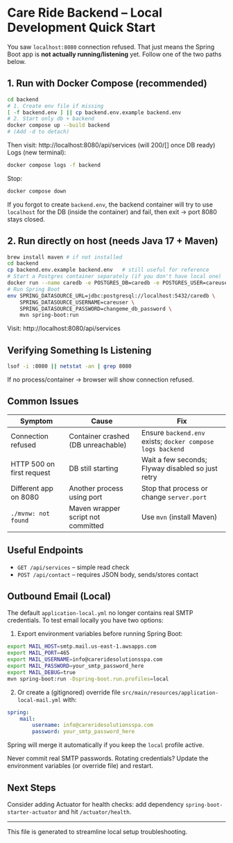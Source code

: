 # Care Ride Backend – Local Development Quick Start

You saw `localhost:8080` connection refused. That just means the Spring Boot app is **not actually running/listening** yet. Follow one of the two paths below.

## 1. Run with Docker Compose (recommended)
```bash
cd backend
# 1. Create env file if missing
[ -f backend.env ] || cp backend.env.example backend.env
# 2. Start only db + backend
docker compose up --build backend
# (Add -d to detach)
```
Then visit: http://localhost:8080/api/services (will 200/[] once DB ready)  
Logs (new terminal):
```bash
docker compose logs -f backend
```
Stop:
```bash
docker compose down
```

If you forgot to create `backend.env`, the backend container will try to use `localhost` for the DB (inside the container) and fail, then exit → port 8080 stays closed.

## 2. Run directly on host (needs Java 17 + Maven)
```bash
brew install maven # if not installed
cd backend
cp backend.env.example backend.env   # still useful for reference
# Start a Postgres container separately (if you don't have local one)
docker run --name caredb -e POSTGRES_DB=caredb -e POSTGRES_USER=careuser -e POSTGRES_PASSWORD=changeme_db_password -p 5432:5432 -d postgres:15
# Run Spring Boot
env SPRING_DATASOURCE_URL=jdbc:postgresql://localhost:5432/caredb \
    SPRING_DATASOURCE_USERNAME=careuser \
    SPRING_DATASOURCE_PASSWORD=changeme_db_password \
    mvn spring-boot:run
```
Visit: http://localhost:8080/api/services

## Verifying Something Is Listening
```bash
lsof -i :8080 || netstat -an | grep 8080
```
If no process/container → browser will show connection refused.

## Common Issues
| Symptom | Cause | Fix |
|---------|-------|-----|
| Connection refused | Container crashed (DB unreachable) | Ensure `backend.env` exists; `docker compose logs backend` |
| HTTP 500 on first request | DB still starting | Wait a few seconds; Flyway disabled so just retry |
| Different app on 8080 | Another process using port | Stop that process or change `server.port` |
| `./mvnw: not found` | Maven wrapper script not committed | Use `mvn` (install Maven) |

## Useful Endpoints
- `GET /api/services` – simple read check
- `POST /api/contact` – requires JSON body, sends/stores contact

## Outbound Email (Local)
The default `application-local.yml` no longer contains real SMTP credentials. To test email locally you have two options:

1. Export environment variables before running Spring Boot:
```bash
export MAIL_HOST=smtp.mail.us-east-1.awsapps.com
export MAIL_PORT=465
export MAIL_USERNAME=info@careridesolutionsspa.com
export MAIL_PASSWORD=your_smtp_password_here
export MAIL_DEBUG=true
mvn spring-boot:run -Dspring-boot.run.profiles=local
```

2. Or create a (gitignored) override file `src/main/resources/application-local-mail.yml` with:
```yaml
spring:
    mail:
        username: info@careridesolutionsspa.com
        password: your_smtp_password_here
```
Spring will merge it automatically if you keep the `local` profile active.

Never commit real SMTP passwords. Rotating credentials? Update the environment variables (or override file) and restart.

## Next Steps
Consider adding Actuator for health checks: add dependency `spring-boot-starter-actuator` and hit `/actuator/health`.

---
This file is generated to streamline local setup troubleshooting.
